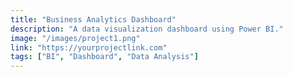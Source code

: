 ```yaml
---
title: "Business Analytics Dashboard"
description: "A data visualization dashboard using Power BI."
image: "/images/project1.png"
link: "https://yourprojectlink.com"
tags: ["BI", "Dashboard", "Data Analysis"]
---
```

